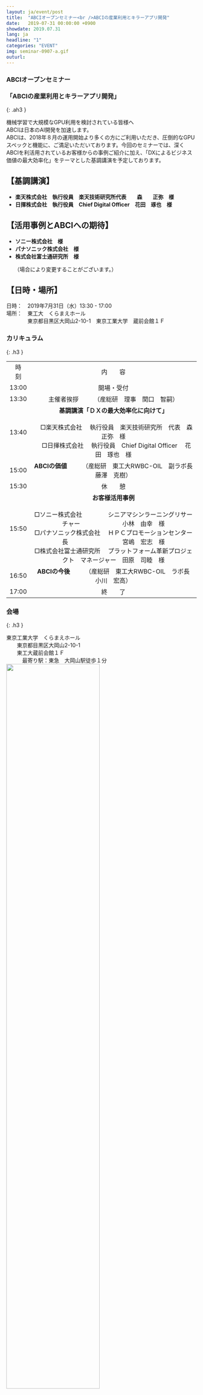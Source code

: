 ```yaml
---
layout: ja/event/post
title:  "ABCIオープンセミナー<br />ABCIの産業利用とキラーアプリ開発"
date:   2019-07-31 00:00:00 +0900
showdate: 2019.07.31
lang: ja
headline: "1"
categories: "EVENT"
img: seminar-0907-a.gif
outurl:
---
```


### ABCIオープンセミナー<br /><br />「ABCIの産業利用とキラーアプリ開発」
{: .ah3 }

<div class="lead_text">機械学習で大規模なGPU利用を検討されている皆様へ<br />
ABCIは日本のAI開発を加速します。<br />
</div>

<div class="lead_text">ABCIは、2018年８月の運用開始より多くの方にご利用いただき、圧倒的なGPUスペックと機能に、ご満足いただいております。今回のセミナーでは、深くABCIを利活用されているお客様からの事例ご紹介に加え、「DXによるビジネス価値の最大効率化」をテーマとした基調講演を予定しております。
</div>


## 【基調講演】

<ul class="dot_ul"><strong>
<li class="dot">楽天株式会社　執行役員　楽天技術研究所代表　　森　　正弥　様</li>
<li class="dot">日揮株式会社　執行役員　Chief Digital Officer　花田　琢也　様</li>
</strong></ul>

## 【活用事例とABCIへの期待】

<ul class="dot_ul"><strong>
<li class="dot">ソニー株式会社　様</li>
<li class="dot">パナソニック株式会社　様</li>
<li class="dot">株式会社富士通研究所　様</li>
</strong></ul>
　　（場合により変更することがございます。）
<br />

## 【日時・場所】

<div class="lead_text">日時：　2019年7月31日（水）13:30 - 17:00<br />場所：　東工大　くらまえホール<br />
　　　　東京都目黒区大岡山2-10-1　東京工業大学　蔵前会館１Ｆ
</div>

### カリキュラム
{: .h3 }

<table class="table">
<tr align="center">
 <td>時　刻</td>
 <td>内　　容</td>
</tr>
<tr align="center">
<td> 13:00 </td>
<td>開場・受付</td>
</tr>
<tr align="center">
<td> 13:30 </td>
<td>主催者挨拶　 　  （産総研　理事　関口　智嗣）</td>
</tr>
<tr align="center">
<td> 13:40 </td>
<td><strong>基調講演「ＤＸの最大効率化に向けて」</strong><br /><br />
　□楽天株式会社
　執行役員　楽天技術研究所　代表　森　  正弥　様 <br />
　□日揮株式会社
　執行役員　Chief Digital Officer　 花田　琢也　様</td>
</tr>
<tr align="center">
<td> 15:00 </td>
<td><strong>ABCIの価値</strong>　 　  （産総研　東工大RWBC-OIL　副ラボ長　藤澤　克樹）</td>
</tr>
<tr align="center">
<td> 15:30 </td>
<td>休　　憩</td>
</tr>
<tr align="center">
<td> 15:50 </td>
<td><strong>お客様活用事例</strong><br /><br />
□ソニー株式会社　　　
　シニアマシンラーニングリサーチャー　　　　　　　小林　由幸　様<br />
□パナソニック株式会社
　ＨＰＣプロモーションセンター長　　　　　　　　　宮嶋　宏志　様<br />
□株式会社富士通研究所
　プラットフォーム革新プロジェクト　マネージャー　田原　司睦　様</td>
</tr>
<tr align="center">
<td> 16:50 </td>
<td><strong>ABCIの今後</strong>　 　  （産総研　東工大RWBC-OIL　ラボ長　小川　宏高）</td>
</tr>
<tr align="center">
<td> 17:00 </td>
<td>終　　了</td>
</tr>
</table>

### 会場
{: .h3 }

<div class="lead_text">東京工業大学　くらまえホール<br />
　　東京都目黒区大岡山2-10-1<br />
　　東工大蔵前会館１Ｆ<br />
　　　最寄り駅：東急　大岡山駅徒歩１分
</div>
<img src="../../../../img/event/kuramae.gif" width="70%" height="70%">

### お申込・お問合せ
{: .h3 }

<div class="lead_text">「ABCIの産業利用とキラーアプリ開発」セミナーへのお申込は<a href="https://technobridge.aist.go.jp/mailform/69684418/"
target="_blank"><u>https://technobridge.aist.go.jp/mailform/69684418/</u></a><br />
</div>

<img src="../../../../img/event/seminar-0907-a.gif" width="30%" height="30%">
<img src="../../../../img/event/seminar-0907-b.gif" width="30%" height="30%">
<span style="color:#00314F; margin-left:20px; display:inline-block">
<strong><a href="../../../../event/ABCI-Seminar0907.pdf" target="_blank"><u>パンフレットをダウンロード[PDF]</u></a></strong>

<div class="lead_text"><br />＊本セミナー参加者向けに「ABCIハンズオンセミナー（9/9、定員４０名）を開催いたします。<br />　詳細は会場にて。
</div>

<br />お問合せは、<a href="mailto:abci-seminar-ml@aist.go.jp" target="_blank"><u>abci-seminar-ml@aist.go.jp</u></a><br />
